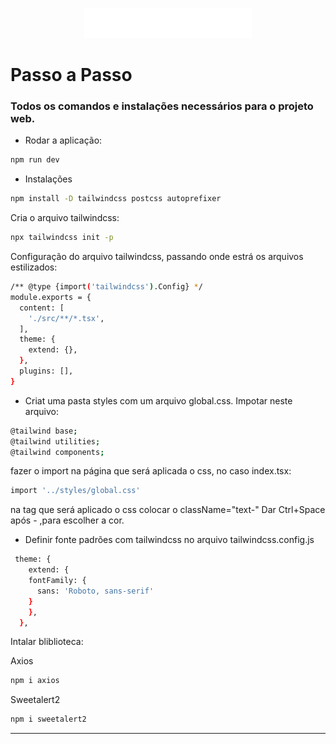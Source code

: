 <p align="center">
  <img src="../copa/aulas/mobile/src/assets/logo.svg" alt="Next Level Week Copa Logo"/>
</p>

# Passo a Passo 
### Todos os comandos e instalações necessários para o projeto web.


- Rodar a aplicação:
```bash
npm run dev
```
- Instalações
```bash
npm install -D tailwindcss postcss autoprefixer
```
Cria o arquivo tailwindcss:
```bash
npx tailwindcss init -p
```

Configuração do arquivo tailwindcss, passando onde estrá os arquivos estilizados:
```bash
/** @type {import('tailwindcss').Config} */
module.exports = {
  content: [
    './src/**/*.tsx',
  ],
  theme: {
    extend: {},
  },
  plugins: [],
}
```
- Criat uma pasta styles com um arquivo global.css.
Impotar neste arquivo:
```bash
@tailwind base;
@tailwind utilities;
@tailwind components;
```
fazer o import na página que será aplicada o css, no caso index.tsx:
```bash
import '../styles/global.css'
```

na tag que será aplicado o css colocar o className="text-"
Dar Ctrl+Space após - ,para escolher a cor.


- Definir fonte padrões com tailwindcss
  no arquivo tailwindcss.config.js
```bash
 theme: {
    extend: {
    fontFamily: {
      sans: 'Roboto, sans-serif'
    }
    },
  },
```
Intalar bliblioteca:

Axios
```bash
npm i axios
```
Sweetalert2
```bash
npm i sweetalert2
```
---
